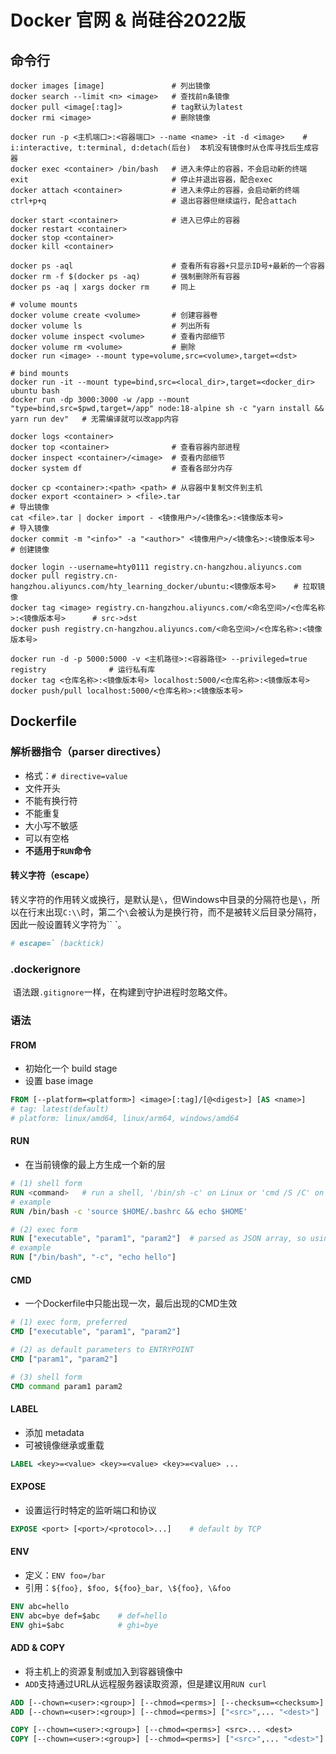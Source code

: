 # Docker  官网 & 尚硅谷2022版



## 命令行

```shell
docker images [image]				# 列出镜像
docker search --limit <n> <image>	# 查找前n条镜像
docker pull <image[:tag]>			# tag默认为latest
docker rmi <image>					# 删除镜像

docker run -p <主机端口>:<容器端口> --name <name> -it -d <image>	# i:interactive, t:terminal, d:detach(后台)  本机没有镜像时从仓库寻找后生成容器
docker exec <container> /bin/bash	# 进入未停止的容器，不会启动新的终端
exit								# 停止并退出容器，配合exec
docker attach <container>			# 进入未停止的容器，会启动新的终端
ctrl+p+q							# 退出容器但继续运行，配合attach

docker start <container>			# 进入已停止的容器
docker restart <container>
docker stop <container>
docker kill <container>

docker ps -aql						# 查看所有容器+只显示ID号+最新的一个容器
docker rm -f $(docker ps -aq)		# 强制删除所有容器
docker ps -aq | xargs docker rm 	# 同上

# volume mounts
docker volume create <volume>		# 创建容器卷
docker volume ls					# 列出所有
docker volume inspect <volume>		# 查看内部细节
docker volume rm <volume>			# 删除
docker run <image> --mount type=volume,src=<volume>,target=<dst>

# bind mounts
docker run -it --mount type=bind,src=<local_dir>,target=<docker_dir> ubuntu bash
docker run -dp 3000:3000 -w /app --mount "type=bind,src=$pwd,target=/app" node:18-alpine sh -c "yarn install && yarn run dev"	# 无需编译就可以改app内容

docker logs <container>
docker top <container>				# 查看容器内部进程
docker inspect <container>/<image>	# 查看内部细节
docker system df					# 查看各部分内存

docker cp <container>:<path> <path>	# 从容器中复制文件到主机
docker export <container> > <file>.tar									# 导出镜像
cat <file>.tar | docker import - <镜像用户>/<镜像名>:<镜像版本号>			# 导入镜像
docker commit -m "<info>" -a "<author>" <镜像用户>/<镜像名>:<镜像版本号>	# 创建镜像

docker login --username=hty0111 registry.cn-hangzhou.aliyuncs.com
docker pull registry.cn-hangzhou.aliyuncs.com/hty_learning_docker/ubuntu:<镜像版本号>	# 拉取镜像
docker tag <image> registry.cn-hangzhou.aliyuncs.com/<命名空间>/<仓库名称>:<镜像版本号>		# src->dst
docker push registry.cn-hangzhou.aliyuncs.com/<命名空间>/<仓库名称>:<镜像版本号>

docker run -d -p 5000:5000 -v <主机路径>:<容器路径> --privileged=true registry				# 运行私有库
docker tag <仓库名称>:<镜像版本号> localhost:5000/<仓库名称>:<镜像版本号>
docker push/pull localhost:5000/<仓库名称>:<镜像版本号>
```



## Dockerfile

### 解析器指令（parser directives）

- 格式：`# directive=value`
- 文件开头
- 不能有换行符
- 不能重复
- 大小写不敏感
- 可以有空格
- **不适用于`RUN`命令**

#### 转义字符（escape）

​		转义字符的作用转义或换行，是默认是`\`，但Windows中目录的分隔符也是`\`，所以在行末出现`C:\\`时，第二个`\`会被认为是换行符，而不是被转义后目录分隔符，因此一般设置转义字符为`` `。

```dockerfile
# escape=` (backtick)
```



### .dockerignore

​		语法跟`.gitignore`一样，在构建到守护进程时忽略文件。



### 语法

#### FROM

- 初始化一个 build stage
- 设置 base image

```dockerfile
FROM [--platform=<platform>] <image>[:tag]/[@<digest>] [AS <name>]
# tag: latest(default)
# platform: linux/amd64, linux/arm64, windows/amd64
```

#### RUN

- 在当前镜像的最上方生成一个新的层

```dockerfile
# (1) shell form
RUN <command>	# run a shell, '/bin/sh -c' on Linux or 'cmd /S /C' on Windows
# example
RUN /bin/bash -c 'source $HOME/.bashrc && echo $HOME'

# (2) exec form
RUN ["executable", "param1", "param2"]	# parsed as JSON array, so using "" rather ''
# example
RUN ["/bin/bash", "-c", "echo hello"]
```

#### CMD

- 一个Dockerfile中只能出现一次，最后出现的CMD生效

```dockerfile
# (1) exec form, preferred
CMD ["executable", "param1", "param2"]

# (2) as default parameters to ENTRYPOINT
CMD ["param1", "param2"]

# (3) shell form
CMD command param1 param2
```

#### LABEL

- 添加 metadata
- 可被镜像继承或重载

```dockerfile
LABEL <key>=<value> <key>=<value> <key>=<value> ...
```

#### EXPOSE

- 设置运行时特定的监听端口和协议

```dockerfile
EXPOSE <port> [<port>/<protocol>...]	# default by TCP
```

#### ENV

- 定义：`ENV foo=/bar`
- 引用：`${foo}, $foo, ${foo}_bar, \${foo}, \&foo`

```dockerfile
ENV abc=hello
ENV abc=bye def=$abc	# def=hello
ENV ghi=$abc			# ghi=bye
```

#### ADD & COPY

- 将主机上的资源复制或加入到容器镜像中
- `ADD`支持通过URL从远程服务器读取资源，但是建议用`RUN curl`

```dockerfile
ADD [--chown=<user>:<group>] [--chmod=<perms>] [--checksum=<checksum>] <src>... <dest>
ADD [--chown=<user>:<group>] [--chmod=<perms>] ["<src>",... "<dest>"]	# for paths containing whitespace

COPY [--chown=<user>:<group>] [--chmod=<perms>] <src>... <dest>
COPY [--chown=<user>:<group>] [--chmod=<perms>] ["<src>",... "<dest>"]	# for paths containing whitespace
```


